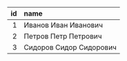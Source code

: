 |   id | name                    |
|-----:|:------------------------|
|    1 | Иванов Иван Иванович    |
|    2 | Петров Петр Петрович    |
|    3 | Сидоров Сидор Сидорович |